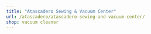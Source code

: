 ```yaml
---
title: "Atascadero Sewing & Vacuum Center"
url: /atascadero/atascadero-sewing-and-vacuum-center/
shop: vacuum cleaner
---
```


